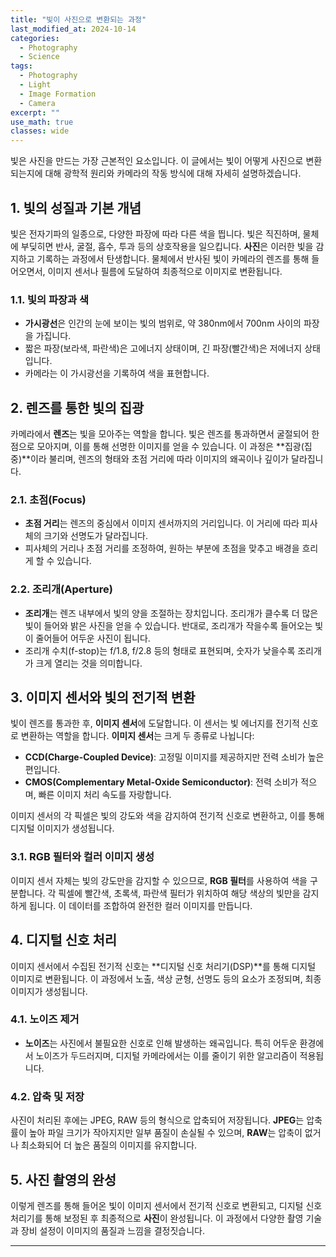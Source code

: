 ```yaml
---
title: "빛이 사진으로 변환되는 과정"
last_modified_at: 2024-10-14
categories:
  - Photography
  - Science
tags:
  - Photography
  - Light
  - Image Formation
  - Camera
excerpt: ""
use_math: true
classes: wide
---
```


빛은 사진을 만드는 가장 근본적인 요소입니다. 이 글에서는 빛이 어떻게 사진으로 변환되는지에 대해 광학적 원리와 카메라의 작동 방식에 대해 자세히 설명하겠습니다. 

## 1. 빛의 성질과 기본 개념

빛은 전자기파의 일종으로, 다양한 파장에 따라 다른 색을 띕니다. 빛은 직진하며, 물체에 부딪히면 반사, 굴절, 흡수, 투과 등의 상호작용을 일으킵니다. **사진**은 이러한 빛을 감지하고 기록하는 과정에서 탄생합니다. 물체에서 반사된 빛이 카메라의 렌즈를 통해 들어오면서, 이미지 센서나 필름에 도달하여 최종적으로 이미지로 변환됩니다.

### 1.1. 빛의 파장과 색
- **가시광선**은 인간의 눈에 보이는 빛의 범위로, 약 380nm에서 700nm 사이의 파장을 가집니다.
- 짧은 파장(보라색, 파란색)은 고에너지 상태이며, 긴 파장(빨간색)은 저에너지 상태입니다.
- 카메라는 이 가시광선을 기록하여 색을 표현합니다.

## 2. 렌즈를 통한 빛의 집광

카메라에서 **렌즈**는 빛을 모아주는 역할을 합니다. 빛은 렌즈를 통과하면서 굴절되어 한 점으로 모아지며, 이를 통해 선명한 이미지를 얻을 수 있습니다. 이 과정은 **집광(집중)**이라 불리며, 렌즈의 형태와 초점 거리에 따라 이미지의 왜곡이나 깊이가 달라집니다.

### 2.1. 초점(Focus)
- **초점 거리**는 렌즈의 중심에서 이미지 센서까지의 거리입니다. 이 거리에 따라 피사체의 크기와 선명도가 달라집니다.
- 피사체의 거리나 초점 거리를 조정하여, 원하는 부분에 초점을 맞추고 배경을 흐리게 할 수 있습니다.

### 2.2. 조리개(Aperture)
- **조리개**는 렌즈 내부에서 빛의 양을 조절하는 장치입니다. 조리개가 클수록 더 많은 빛이 들어와 밝은 사진을 얻을 수 있습니다. 반대로, 조리개가 작을수록 들어오는 빛이 줄어들어 어두운 사진이 됩니다.
- 조리개 수치(f-stop)는 f/1.8, f/2.8 등의 형태로 표현되며, 숫자가 낮을수록 조리개가 크게 열리는 것을 의미합니다.

## 3. 이미지 센서와 빛의 전기적 변환

빛이 렌즈를 통과한 후, **이미지 센서**에 도달합니다. 이 센서는 빛 에너지를 전기적 신호로 변환하는 역할을 합니다. **이미지 센서**는 크게 두 종류로 나뉩니다:

- **CCD(Charge-Coupled Device)**: 고정밀 이미지를 제공하지만 전력 소비가 높은 편입니다.
- **CMOS(Complementary Metal-Oxide Semiconductor)**: 전력 소비가 적으며, 빠른 이미지 처리 속도를 자랑합니다.

이미지 센서의 각 픽셀은 빛의 강도와 색을 감지하여 전기적 신호로 변환하고, 이를 통해 디지털 이미지가 생성됩니다.

### 3.1. RGB 필터와 컬러 이미지 생성
이미지 센서 자체는 빛의 강도만을 감지할 수 있으므로, **RGB 필터**를 사용하여 색을 구분합니다. 각 픽셀에 빨간색, 초록색, 파란색 필터가 위치하여 해당 색상의 빛만을 감지하게 됩니다. 이 데이터를 조합하여 완전한 컬러 이미지를 만듭니다.

## 4. 디지털 신호 처리

이미지 센서에서 수집된 전기적 신호는 **디지털 신호 처리기(DSP)**를 통해 디지털 이미지로 변환됩니다. 이 과정에서 노출, 색상 균형, 선명도 등의 요소가 조정되며, 최종 이미지가 생성됩니다.

### 4.1. 노이즈 제거
- **노이즈**는 사진에서 불필요한 신호로 인해 발생하는 왜곡입니다. 특히 어두운 환경에서 노이즈가 두드러지며, 디지털 카메라에서는 이를 줄이기 위한 알고리즘이 적용됩니다.

### 4.2. 압축 및 저장
사진이 처리된 후에는 JPEG, RAW 등의 형식으로 압축되어 저장됩니다. **JPEG**는 압축률이 높아 파일 크기가 작아지지만 일부 품질이 손실될 수 있으며, **RAW**는 압축이 없거나 최소화되어 더 높은 품질의 이미지를 유지합니다.

## 5. 사진 촬영의 완성

이렇게 렌즈를 통해 들어온 빛이 이미지 센서에서 전기적 신호로 변환되고, 디지털 신호 처리기를 통해 보정된 후 최종적으로 **사진**이 완성됩니다. 이 과정에서 다양한 촬영 기술과 장비 설정이 이미지의 품질과 느낌을 결정짓습니다.

---

